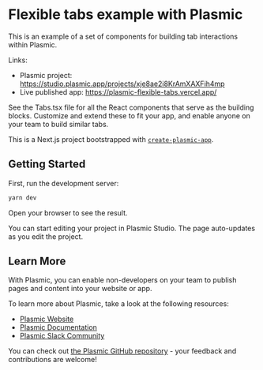 # Flexible tabs example with Plasmic

This is an example of a set of components for building tab interactions within Plasmic.

Links:

- Plasmic project: https://studio.plasmic.app/projects/xje8ae2i8KrAmXAXFih4mp
- Live published app: https://plasmic-flexible-tabs.vercel.app/

See the Tabs.tsx file for all the React components that serve as the building blocks.
Customize and extend these to fit your app, and enable anyone on your team to build similar tabs.

This is a Next.js project bootstrapped with [`create-plasmic-app`](https://www.npmjs.com/package/create-plasmic-app).

## Getting Started

First, run the development server:

```bash
yarn dev
```

Open your browser to see the result.

You can start editing your project in Plasmic Studio. The page auto-updates as you edit the project.

## Learn More

With Plasmic, you can enable non-developers on your team to publish pages and content into your website or app.

To learn more about Plasmic, take a look at the following resources:

- [Plasmic Website](https://www.plasmic.app/)
- [Plasmic Documentation](https://docs.plasmic.app/learn/)
- [Plasmic Slack Community](https://www.plasmic.app/slack)

You can check out [the Plasmic GitHub repository](https://github.com/plasmicapp/plasmic) - your feedback and contributions are welcome!